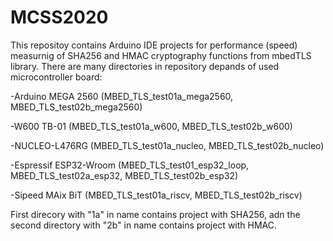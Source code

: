 # MCSS2020
 
This repositoy contains Arduino IDE projects for performance (speed) measurnig of SHA256 and HMAC cryptography functions from mbedTLS library. There are many directories in repository depands of used microcontroller board:

-Arduino MEGA 2560 (MBED_TLS_test01a_mega2560, MBED_TLS_test02b_mega2560)

-W600 TB-01 (MBED_TLS_test01a_w600, MBED_TLS_test02b_w600)

-NUCLEO-L476RG (MBED_TLS_test01a_nucleo, MBED_TLS_test02b_nucleo)

-Espressif ESP32-Wroom (MBED_TLS_test01_esp32_loop, MBED_TLS_test02a_esp32, MBED_TLS_test02b_esp32)

-Sipeed MAix BiT (MBED_TLS_test01a_riscv, MBED_TLS_test02b_riscv)

First direcory with "1a" in name contains project with SHA256, adn the second directory with "2b" in name contains project with HMAC.
